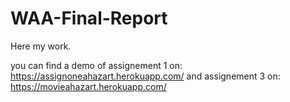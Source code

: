 # WAA-Final-Report

Here my work.

you can find a demo of assignement 1 on: https://assignoneahazart.herokuapp.com/
and assignement 3 on: https://movieahazart.herokuapp.com/
